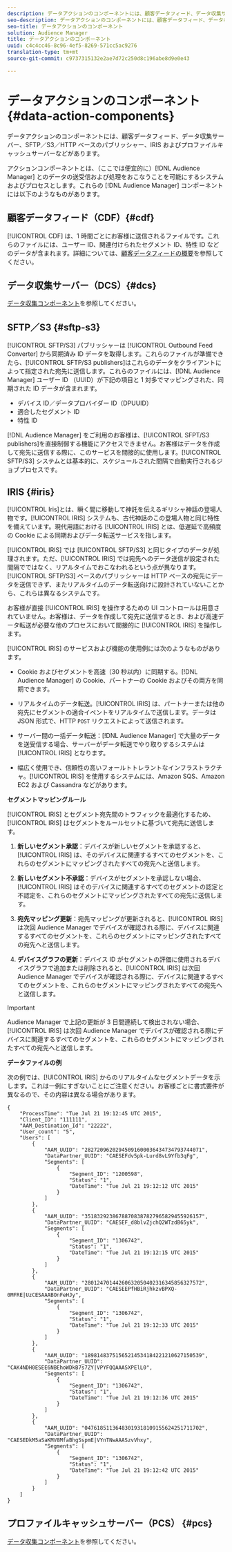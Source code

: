 ```yaml
---
description: データアクションのコンポーネントには、顧客データフィード、データ収集サーバー、SFTP／S3／HTTP ベースのパブリッシャー、IRIS およびプロファイルキャッシュサーバーなどがあります。
seo-description: データアクションのコンポーネントには、顧客データフィード、データ収集サーバー、SFTP／S3／HTTP ベースのパブリッシャー、IRIS およびプロファイルキャッシュサーバーなどがあります。
seo-title: データアクションのコンポーネント
solution: Audience Manager
title: データアクションのコンポーネント
uuid: c4c4cc46-8c96-4ef5-8269-571cc5ac9276
translation-type: tm+mt
source-git-commit: c9737315132e2ae7d72c250d8c196abe8d9e0e43

---
```



# データアクションのコンポーネント{#data-action-components}

データアクションのコンポーネントには、顧客データフィード、データ収集サーバー、SFTP／S3／HTTP ベースのパブリッシャー、IRIS およびプロファイルキャッシュサーバーなどがあります。

<!-- 

c_compact.xml

 -->

アクションコンポーネントとは、（ここでは便宜的に）[!DNL Audience Manager] とのデータの送受信および処理をおこなうことを可能にするシステムおよびプロセスとします。これらの [!DNL Audience Manager] コンポーネントには以下のようなものがあります。

## 顧客データフィード（CDF）{#cdf}

[!UICONTROL CDF] は、1 時間ごとにお客様に送信されるファイルです。これらのファイルには、ユーザー ID、関連付けられたセグメント ID、特性 ID などのデータが含まれます。詳細については、[顧客データフィードの概要](../../features/cdf-files.md)を参照してください。

## データ収集サーバー（DCS）{#dcs}

[データ収集コンポーネント](../../reference/system-components/components-data-collection.md)を参照してください。

## SFTP／S3 {#sftp-s3}

[!UICONTROL SFTP/S3] パブリッシャーは [!UICONTROL Outbound Feed Converter] から同期済み ID データを取得します。これらのファイルが準備できたら、[!UICONTROL SFTP/S3 publishers]はこれらのデータをクライアントによって指定された宛先に送信します。これらのファイルには、[!DNL Audience Manager] ユーザー ID （UUID）が下記の項目と 1 対多でマッピングされた、同期された ID データが含まれます。

* デバイス ID／データプロバイダー ID（DPUUID）
* 適合したセグメント ID
* 特性 ID

[!DNL Audience Manager] をご利用のお客様は、[!UICONTROL SFPT/S3 publishers]を直接制御する機能にアクセスできません。お客様はデータを作成して宛先に送信する際に、このサービスを間接的に使用します。[!UICONTROL SFTP/S3] システムとは基本的に、スケジュールされた間隔で自動実行されるジョブプロセスです。

## IRIS {#iris}

[!UICONTROL Iris]とは、瞬く間に移動して神託を伝えるギリシャ神話の登場人物です。[!UICONTROL IRIS] システムも、古代神話のこの登場人物と同じ特性を備えています。現代用語における [!UICONTROL IRIS] とは、低遅延で高頻度の Cookie による同期およびデータ転送サービスを指します。

[!UICONTROL IRIS] では [!UICONTROL SFTP/S3] と同じタイプのデータが処理されます。ただ、[!UICONTROL IRIS] では宛先へのデータ送信が設定された間隔でではなく、リアルタイムでおこなわれるという点が異なります。[!UICONTROL SFTP/S3] ベースのパブリッシャーは HTTP ベースの宛先にデータを送信できず、またリアルタイムのデータ転送向けに設計されていないことから、これらは異なるシステムです。

お客様が直接 [!UICONTROL IRIS] を操作するための UI コントロールは用意されていません。お客様は、データを作成して宛先に送信するとき、および高速データ転送が必要な他のプロセスにおいて間接的に [!UICONTROL IRIS] を操作します。

[!UICONTROL IRIS] のサービスおよび機能の使用例には次のようなものがあります。

* Cookie およびセグメントを高速（30 秒以内）に同期する。[!DNL Audience Manager] の Cookie、パートナーの Cookie およびその両方を同期できます。
* リアルタイムのデータ転送。[!UICONTROL IRIS] は、パートナーまたは他の宛先にセグメントの適合イベントをリアルタイムで送信します。データは JSON 形式で、HTTP `POST` リクエストによって送信されます。

* サーバー間の一括データ転送：[!DNL Audience Manager] で大量のデータを送受信する場合、サーバーがデータ転送でやり取りするシステムは [!UICONTROL IRIS] となります。

* 幅広く使用でき、信頼性の高いフォールトトレラントなインフラストラクチャ。[!UICONTROL IRIS] を使用するシステムには、Amazon SQS、Amazon EC2 および Cassandra などがあります。

**セグメントマッピングルール**

[!UICONTROL IRIS] とセグメント宛先間のトラフィックを最適化するため、[!UICONTROL IRIS] はセグメントをルールセットに基づいて宛先に送信します。

1. **新しいセグメント承認**：デバイスが新しいセグメントを承認すると、[!UICONTROL IRIS] は、そのデバイスに関連するすべてのセグメントを、これらのセグメントにマッピングされたすべての宛先へと送信します。

1. **新しいセグメント不承認**：デバイスがセグメントを承認しない場合、[!UICONTROL IRIS] はそのデバイスに関連するすべてのセグメントの認定と不認定を、これらのセグメントにマッピングされたすべての宛先に送信します。

1. **宛先マッピング更新**：宛先マッピングが更新されると、[!UICONTROL IRIS] は次回 Audience Manager でデバイスが確認される際に、デバイスに関連するすべてのセグメントを、これらのセグメントにマッピングされたすべての宛先へと送信します。

1. **デバイスグラフの更新**：デバイス ID がセグメントの評価に使用されるデバイスグラフで追加または削除されると、[!UICONTROL IRIS] は次回 Audience Manager でデバイスが確認される際に、デバイスに関連するすべてのセグメントを、これらのセグメントにマッピングされたすべての宛先へと送信します。

>[!IMPORTANT]
>
>Audience Manager で上記の更新が 3 日間連続して検出されない場合、[!UICONTROL IRIS] は次回 Audience Manager でデバイスが確認される際にデバイスに関連するすべてのセグメントを、これらのセグメントにマッピングされたすべての宛先へと送信します。

**データファイルの例**

次の例では、[!UICONTROL IRIS] からのリアルタイムなセグメントデータを示します。これは一例にすぎないことにご注意ください。お客様ごとに書式要件が異なるので、その内容は異なる場合があります。

```
{
    "ProcessTime": "Tue Jul 21 19:12:45 UTC 2015",
    "Client_ID": "111111",
    "AAM_Destination_Id": "22222",
    "User_count": "5",
    "Users": [
        {
            "AAM_UUID": "28272096202945091600036434734793744071",
            "DataPartner_UUID": "CAESEFdv5pk-Lurd8vL9Yfb3qFg",
            "Segments": [
                {
                    "Segment_ID": "1200598",
                    "Status": "1",
                    "DateTime": "Tue Jul 21 19:12:12 UTC 2015"
                }
            ]
        },
        {
            "AAM_UUID": "35183292386788708387827965829455926157",
            "DataPartner_UUID": "CAESEF_d8blvZjchQ2WTzdB65yk",
            "Segments": [
                {
                    "Segment_ID": "1306742",
                    "Status": "1",
                    "DateTime": "Tue Jul 21 19:12:15 UTC 2015"
                }
            ]
        },
        {
            "AAM_UUID": "28012470144260632050402316345856327572",
            "DataPartner_UUID": "CAESEEPfHBiRjhkzvBPXQ-0MFRE|UzCESAAABOnFeHJy",
            "Segments": [
                {
                    "Segment_ID": "1306742",
                    "Status": "1",
                    "DateTime": "Tue Jul 21 19:12:33 UTC 2015"
                }
            ]
        },
        {
            "AAM_UUID": "18981483751565214534184221210627150539",
            "DataPartner_UUID": "CAK4NDH0ESEE6NBEhoWDkB7s7ZY|VPYFQQAAASXPElL0",
            "Segments": [
                {
                    "Segment_ID": "1306742",
                    "Status": "1",
                    "DateTime": "Tue Jul 21 19:12:36 UTC 2015"
                }
            ]
        },
        {
            "AAM_UUID": "04761851136483019318109155624251711702",
            "DataPartner_UUID": "CAESEDkM5aSaKMV8MfaBhgSspmE|VYnTNwAAASzvVhxy",
            "Segments": [
                {
                    "Segment_ID": "1306742",
                    "Status": "1",
                    "DateTime": "Tue Jul 21 19:12:42 UTC 2015"
                }
            ]
        }
    ]
}
```

## プロファイルキャッシュサーバー（PCS） {#pcs}

[データ収集コンポーネント](../../reference/system-components/components-data-collection.md)を参照してください。
